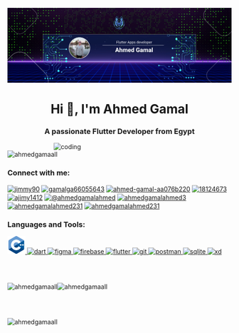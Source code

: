 ![logo](https://github.com/ahmedgamaall/ahmedgamaall/blob/main/Github%20Banner.png)
<h1 align="center">Hi 👋, I'm Ahmed Gamal</h1>
<h3 align="center">A passionate Flutter Developer from Egypt</h3>

<img align="right" alt="coding" width="400" src="https://user-images.githubusercontent.com/55389276/140866485-8fb1c876-9a8f-4d6a-98dc-08c4981eaf70.gif">

<p align="left"> <img src="https://komarev.com/ghpvc/?username=ahmedgamaall&label=Profile%20views&color=0e75b6&style=flat" alt="ahmedgamaall" /> </p>

<h3 align="left">Connect with me:</h3>
<p align="left">
<a href="https://dev.to/jimmy90" target="blank"><img align="center" src="https://raw.githubusercontent.com/rahuldkjain/github-profile-readme-generator/master/src/images/icons/Social/devto.svg" alt="jimmy90" height="30" width="40" /></a>
<a href="https://twitter.com/gamalga66055643" target="blank"><img align="center" src="https://raw.githubusercontent.com/rahuldkjain/github-profile-readme-generator/master/src/images/icons/Social/twitter.svg" alt="gamalga66055643" height="30" width="40" /></a>
<a href="https://linkedin.com/in/ahmed-gamal-aa076b220" target="blank"><img align="center" src="https://raw.githubusercontent.com/rahuldkjain/github-profile-readme-generator/master/src/images/icons/Social/linked-in-alt.svg" alt="ahmed-gamal-aa076b220" height="30" width="40" /></a>
<a href="https://stackoverflow.com/users/18124673" target="blank"><img align="center" src="https://raw.githubusercontent.com/rahuldkjain/github-profile-readme-generator/master/src/images/icons/Social/stack-overflow.svg" alt="18124673" height="30" width="40" /></a>
<a href="https://dribbble.com/ajimy1412" target="blank"><img align="center" src="https://raw.githubusercontent.com/rahuldkjain/github-profile-readme-generator/master/src/images/icons/Social/dribbble.svg" alt="ajimy1412" height="30" width="40" /></a>
<a href="https://medium.com/@ahmedgamalahmed" target="blank"><img align="center" src="https://raw.githubusercontent.com/rahuldkjain/github-profile-readme-generator/master/src/images/icons/Social/medium.svg" alt="@ahmedgamalahmed" height="30" width="40" /></a>
<a href="https://www.hackerrank.com/ahmedgamalahmed3" target="blank"><img align="center" src="https://raw.githubusercontent.com/rahuldkjain/github-profile-readme-generator/master/src/images/icons/Social/hackerrank.svg" alt="ahmedgamalahmed3" height="30" width="40" /></a>
<a href="https://codeforces.com/profile/ahmedgamalahmed231" target="blank"><img align="center" src="https://raw.githubusercontent.com/rahuldkjain/github-profile-readme-generator/master/src/images/icons/Social/codeforces.svg" alt="ahmedgamalahmed231" height="30" width="40" /></a>
<a href="https://www.leetcode.com/ahmedgamalahmed231" target="blank"><img align="center" src="https://raw.githubusercontent.com/rahuldkjain/github-profile-readme-generator/master/src/images/icons/Social/leet-code.svg" alt="ahmedgamalahmed231" height="30" width="40" /></a>
</p>

<h3 align="left">Languages and Tools:</h3>
<p align="left"> <a href="https://www.w3schools.com/cpp/" target="_blank" rel="noreferrer"> <img src="https://raw.githubusercontent.com/devicons/devicon/master/icons/cplusplus/cplusplus-original.svg" alt="cplusplus" width="40" height="40"/> </a> <a href="https://dart.dev" target="_blank" rel="noreferrer"> <img src="https://www.vectorlogo.zone/logos/dartlang/dartlang-icon.svg" alt="dart" width="40" height="40"/> </a> <a href="https://www.figma.com/" target="_blank" rel="noreferrer"> <img src="https://www.vectorlogo.zone/logos/figma/figma-icon.svg" alt="figma" width="40" height="40"/> </a> <a href="https://firebase.google.com/" target="_blank" rel="noreferrer"> <img src="https://www.vectorlogo.zone/logos/firebase/firebase-icon.svg" alt="firebase" width="40" height="40"/> </a> <a href="https://flutter.dev" target="_blank" rel="noreferrer"> <img src="https://www.vectorlogo.zone/logos/flutterio/flutterio-icon.svg" alt="flutter" width="40" height="40"/> </a> <a href="https://git-scm.com/" target="_blank" rel="noreferrer"> <img src="https://www.vectorlogo.zone/logos/git-scm/git-scm-icon.svg" alt="git" width="40" height="40"/> </a> <a href="https://postman.com" target="_blank" rel="noreferrer"> <img src="https://www.vectorlogo.zone/logos/getpostman/getpostman-icon.svg" alt="postman" width="40" height="40"/> </a> <a href="https://www.sqlite.org/" target="_blank" rel="noreferrer"> <img src="https://www.vectorlogo.zone/logos/sqlite/sqlite-icon.svg" alt="sqlite" width="40" height="40"/> </a> <a href="https://www.adobe.com/products/xd.html" target="_blank" rel="noreferrer"> <img src="https://cdn.worldvectorlogo.com/logos/adobe-xd.svg" alt="xd" width="40" height="40"/> </a> </p>
<br><br>
<p>
<p><img align="left" src="https://github-readme-stats.vercel.app/api/top-langs?username=ahmedgamaall&show_icons=true&locale=en&layout=compact" alt="ahmedgamaall" /></p>
<p>&nbsp;<img align="left" src="https://github-readme-stats.vercel.app/api?username=ahmedgamaall&show_icons=true&locale=en" alt="ahmedgamaall" /></p></p>
<br><br>
<p><img align="left" src="https://github-readme-streak-stats.herokuapp.com/?user=ahmedgamaall&" alt="ahmedgamaall" /></p>
